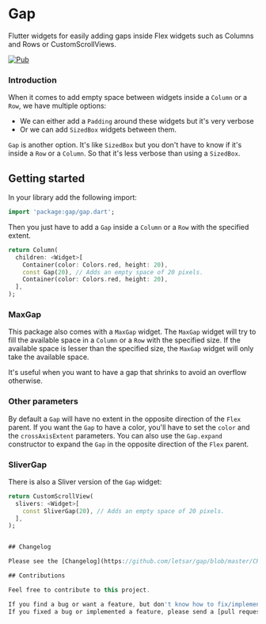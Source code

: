 # Gap
Flutter widgets for easily adding gaps inside Flex widgets such as Columns and Rows or CustomScrollViews.

[![Pub](https://img.shields.io/pub/v/gap.svg)](https://pub.dartlang.org/packages/gap)

### Introduction

When it comes to add empty space between widgets inside a `Column` or a `Row`, we have multiple options:
- We can either add a `Padding` around these widgets but it's very verbose
- Or we can add `SizedBox` widgets between them.

`Gap` is another option. It's like `SizedBox` but you don't have to know if it's inside a `Row` or a `Column`. So that it's less verbose than using a `SizedBox`.

## Getting started

In your library add the following import:

```dart
import 'package:gap/gap.dart';
```

Then you just have to add a `Gap` inside a `Column` or a `Row` with the specified extent.

```dart
return Column(
  children: <Widget>[
    Container(color: Colors.red, height: 20),
    const Gap(20), // Adds an empty space of 20 pixels.
    Container(color: Colors.red, height: 20),
  ],
);
```

### MaxGap

This package also comes with a `MaxGap` widget.
The `MaxGap` widget will try to fill the available space in a `Column` or a `Row` with the specified size. If the available space
is lesser than the specified size, the `MaxGap` widget will only take the available space.

It's useful when you want to have a gap that shrinks to avoid an overflow otherwise.


### Other parameters

By default a `Gap` will have no extent in the opposite direction of the `Flex` parent.
If you want the `Gap` to have a color, you'll have to set the `color` and the `crossAxisExtent` parameters.
You can also use the `Gap.expand` constructor to expand the `Gap` in the opposite direction of the `Flex` parent.

### SliverGap

There is also a Sliver version of the `Gap` widget:

```dart
return CustomScrollView(
  slivers: <Widget>[
    const SliverGap(20), // Adds an empty space of 20 pixels.
  ],
);


## Changelog

Please see the [Changelog](https://github.com/letsar/gap/blob/master/CHANGELOG.md) page to know what's recently changed.

## Contributions

Feel free to contribute to this project.

If you find a bug or want a feature, but don't know how to fix/implement it, please fill an [issue](https://github.com/letsar/gap/issues).  
If you fixed a bug or implemented a feature, please send a [pull request](https://github.com/letsar/gap/pulls).

